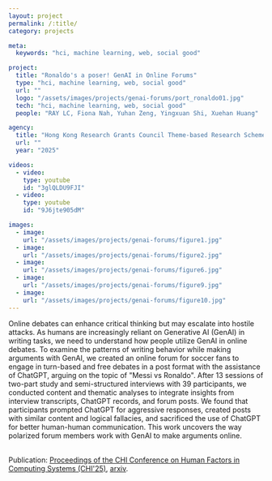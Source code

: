 ```yaml
---
layout: project
permalink: /:title/
category: projects

meta:
  keywords: "hci, machine learning, web, social good"

project:
  title: "Ronaldo's a poser! GenAI in Online Forums"
  type: "hci, machine learning, web, social good"
  url: ""
  logo: "/assets/images/projects/genai-forums/port_ronaldo01.jpg"
  tech: "hci, machine learning, web, social good"
  people: "RAY LC, Fiona Nah, Yuhan Zeng, Yingxuan Shi, Xuehan Huang"

agency:
  title: "Hong Kong Research Grants Council Theme-based Research Scheme, Chow Sang Sang Group Research Fund, City University of Hong Kong Teaching Development Grant, CHI"
  url: ""
  year: "2025"

videos:
  - video:
    type: youtube
    id: "3glQLDU9FJI"
  - video:
    type: youtube
    id: "9J6jte905dM"

images:
  - image:
    url: "/assets/images/projects/genai-forums/figure1.jpg"
  - image:
    url: "/assets/images/projects/genai-forums/figure2.jpg"
  - image:
    url: "/assets/images/projects/genai-forums/figure6.jpg"
  - image:
    url: "/assets/images/projects/genai-forums/figure9.jpg"
  - image:
    url: "/assets/images/projects/genai-forums/figure10.jpg"
---
```

<p>
Online debates can enhance critical thinking but may escalate into hostile attacks. As humans are increasingly reliant on Generative AI (GenAI) in writing tasks, we need to understand how people utilize GenAI in online debates. To examine the patterns of writing behavior while making arguments with GenAI, we created an online forum for soccer fans to engage in turn-based and free debates in a post format with the assistance of ChatGPT, arguing on the topic of "Messi vs Ronaldo". After 13 sessions of two-part study and semi-structured interviews with 39 participants, we conducted content and thematic analyses to integrate insights from interview transcripts, ChatGPT records, and forum posts. We found that participants prompted ChatGPT for aggressive responses, created posts with similar content and logical fallacies, and sacrificed the use of ChatGPT for better human-human communication. This work uncovers the way polarized forum members work with GenAI to make arguments online.<br><br>

Publication: <a href="http://dl.acm.org/doi/10.1145/3706598.3713829"><u>Proceedings of the CHI Conference on Human Factors in Computing Systems (CHI'25)</u></a>, <a href="https://arxiv.org/abs/2502.09693"><u>arxiv</u></a>.</p>
